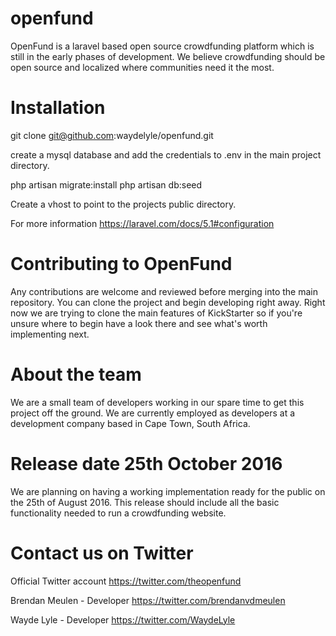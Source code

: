 # openfund

OpenFund is a laravel based open source crowdfunding platform which is still in the early phases of development. We believe crowdfunding should be open source and localized where communities need it the most.

# Installation

git clone git@github.com:waydelyle/openfund.git

create a mysql database and add the credentials to .env in the main project directory.

php artisan migrate:install
php artisan db:seed

Create a vhost to point to the projects public directory.

For more information https://laravel.com/docs/5.1#configuration

# Contributing to OpenFund

Any contributions are welcome and reviewed before merging into the main repository. You can clone the project and begin developing right away. Right now we are trying to clone the main features of KickStarter so if you're unsure where to begin have a look there and see what's worth implementing next.

# About the team

We are a small team of developers working in our spare time to get this project off the ground. We are currently employed as developers at a development company based in Cape Town, South Africa.

# Release date 25th October 2016

We are planning on having a working implementation ready for the public on the 25th of August 2016. This release should include all the basic functionality needed to run a crowdfunding website.

# Contact us on Twitter

Official Twitter account
https://twitter.com/theopenfund

Brendan Meulen - Developer
https://twitter.com/brendanvdmeulen

Wayde Lyle - Developer
https://twitter.com/WaydeLyle
